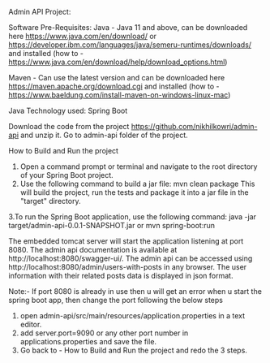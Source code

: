 Admin API Project:

Software Pre-Requisites:
Java - Java 11 and above, can be downloaded here https://www.java.com/en/download/ or https://developer.ibm.com/languages/java/semeru-runtimes/downloads/ and installed (how to - https://www.java.com/en/download/help/download_options.html)

Maven - Can use the latest version and can be downloaded here https://maven.apache.org/download.cgi and installed (how to - https://www.baeldung.com/install-maven-on-windows-linux-mac)

Java Technology used: Spring Boot

Download the code from the project https://github.com/nikhilkowri/admin-api and unzip it. Go to admin-api folder of the project.

How to Build and Run the project

1. Open a command prompt or terminal and navigate to the root directory of your Spring Boot project.
2. Use the following command to build a jar file:
mvn clean package
This will build the project, run the tests and package it into a jar file in the "target" directory.

3.To run the Spring Boot application, use the following command:
java -jar target/admin-api-0.0.1-SNAPSHOT.jar
or
mvn spring-boot:run

The embedded tomcat server will start the application listening at port 8080.
The admin api documentation is available at http://localhost:8080/swagger-ui/.
The admin api can be accessed using http://localhost:8080/admin/users-with-posts in any browser. The user information with their related posts data is displayed in json format.

Note:- 
If port 8080 is already in use then u will get an error when u start the spring boot app, then change the port following the below steps 
1. open admin-api/src/main/resources/application.properties in a text editor.
2. add server.port=9090 or any other port number in applications.properties and save the file.
3. Go back to - How to Build and Run the project and redo the 3 steps.
